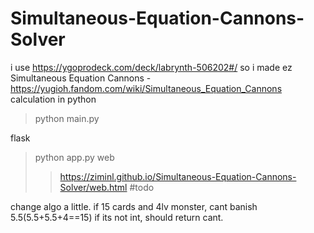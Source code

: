 # Simultaneous-Equation-Cannons-Solver
i use https://ygoprodeck.com/deck/labrynth-506202#/ so i made ez Simultaneous Equation Cannons - https://yugioh.fandom.com/wiki/Simultaneous_Equation_Cannons calculation in python

> python main.py

flask 
> python app.py
web
> >https://ziminl.github.io/Simultaneous-Equation-Cannons-Solver/web.html
#todo

change algo a little. if 15 cards and 4lv monster, cant banish 5.5(5.5+5.5+4==15) if its not int, should return cant. 

